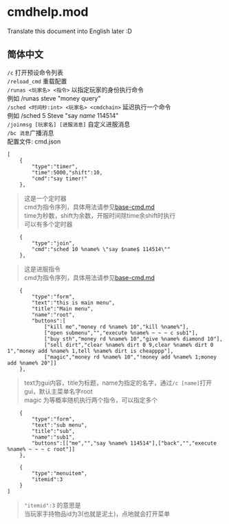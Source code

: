 # cmdhelp.mod
Translate this document into English later :D
## 简体中文
`/c` 打开预设命令列表  
`/reload_cmd` 重载配置  
`/runas <玩家名> <指令>` 以指定玩家的身份执行命令  
例如 /runas steve "money query"  
`/sched <时间秒:int> <玩家名> <cmdchain>` 延迟执行一个命令  
例如 /sched 5 Steve "say $name$ 114514"  
`/joinmsg [玩家名] [进服消息]` 自定义进服消息   
`/bc 消息`广播消息   
配置文件: cmd.json
```
[
    {
        "type":"timer",
        "time":5000,"shift":10,
        "cmd":"say timer!"
    },
```
> 这是一个定时器  
cmd为指令序列，具体用法请参见[base-cmd.md](https://github.com/Sysca11/bdlauncher/blob/master/docs/Plugins/Plugin_Base_cmd.md)  
time为秒数，shift为余数，开服时间除time余shift时执行  
可以有多个定时器
```
    {
        "type":"join",
        "cmd":"sched 10 %name% \"say $name$ 114514\""
    },
```
> 这是进服指令   
cmd为指令序列，具体用法请参见[base-cmd.md](https://github.com/Sysca11/bdlauncher/blob/master/docs/Plugins/Plugin_Base_cmd.md)
```
    {
        "type":"form",
        "text":"this is main menu",
        "title":"Main menu",
        "name":"root",
        "buttons":[
            ["kill me","money rd %name% 10","kill %name%"],
            ["open submenu","","execute %name% ~ ~ ~ c sub1"],
            ["buy sth","money rd %name% 10","give %name% diamond 10"],
            ["sell dirt","clear %name% dirt 0 9,clear %name% dirt 0 1","money add %name% 1,tell %name% dirt is cheapppp"],   
            ["magic","money rd %name% 10","!money add %name% 1;money add %name% 20"]]
    },
```
> text为gui内容，title为标题，name为指定的名字，通过`/c [name]`打开gui，默认主菜单名字root  
magic 为等概率随机执行两个指令，可以指定多个
```
    {
        "type":"form",   
        "text":"sub menu",
        "title":"sub",
        "name":"sub1",
        "buttons":[["me","","say %name% 114514"],["back","","execute %name% ~ ~ ~ c root"]]
    },
    
    {
        "type":"menuitem",
        "itemid":3
    }  
]
```
> `"itemid":3` 的意思是  
当玩家手持物品id为3(也就是泥土)，点地就会打开菜单

